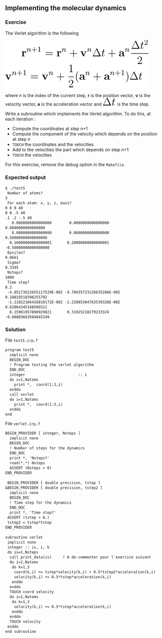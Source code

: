 Implementing the molecular dynamics
-----------------------------------

### Exercise

The Verlet algorithm is the following

![Verlet algorithm](EqVerlet.svg)

where *n* is the index of the current step, **r** is the position vector, **v**
is the velocity vector, **a** is the acceleration vector and 
![delta_t](EqDeltaT.svg) is the time step.

Write a subroutine which implements the Verlet algorithm. To do this,
at each iteration :
- Compute the coordinates at step *n*+1
- Compute the component of the velocity which depends on the position at step
  *n*
- ``TOUCH`` the coordinates and the velocities
- Add to the velocities the part which depends on step *n*+1
- ``TOUCH`` the velocities

For this exercise, remove the debug option in the ``Makefile``.

### Expected output

``` text
$ ./test5 
 Number of atoms?
3
 For each atom: x, y, z, mass?
0 0 0 40
0 0 .5 40
.1 .2 -.5 40
   0.0000000000000000        0.0000000000000000        0.0000000000000000     
   0.0000000000000000        0.0000000000000000       0.50000000000000000     
  0.10000000000000001       0.20000000000000001      -0.50000000000000000     
 Epsilon?
0.0661
 Sigma?
0.3345
 Nsteps?
1000
 Time step?
0.2
 -4.85173622655117529E-002 -9.70435723126635286E-002  0.18819318396255702     
 -1.11022166416810172E-002 -2.22085304763539326E-002  0.62064345108566521     
  0.15961957890929021       0.31925210279233324      -0.80883663504845249 
```

### Solution

File ``test5.irp.f``

``` irpf90
program test5
  implicit none
  BEGIN_DOC
  ! Program testing the verlet algorithm
  END_DOC
  integer                        :: i
  do i=1,Natoms
    print *,  coord(1:3,i)
  enddo
  call verlet
  do i=1,Natoms
    print *,  coord(1:3,i)
  enddo
end 
```

File ``verlet.irp.f``

``` irpf90
BEGIN_PROVIDER [ integer, Nsteps ]
  implicit none
  BEGIN_DOC
  ! Number of steps for the dynamics
  END_DOC
  print *, 'Nsteps?'
  read(*,*) Nsteps
  ASSERT (Nsteps > 0)
END_PROVIDER

 BEGIN_PROVIDER [ double precision, tstep ]
&BEGIN_PROVIDER [ double precision, tstep2 ]
  implicit none
  BEGIN_DOC
  ! Time step for the dynamics
  END_DOC
  print *, 'Time step?'
 ASSERT (tstep > 0.)
 tstep2 = tstep*tstep
END_PROVIDER

subroutine verlet
 implicit none
 integer :: is, i, k
 do is=1,Nsteps
  call print_data(is)     ! A de-commenter pour l'exercice suivant
  do i=1,Natoms
   do k=1,3
    coord(k,i) += tstep*velocity(k,i) + 0.5*tstep2*acceleration(k,i)
    velocity(k,i) += 0.5*tstep*acceleration(k,i)
   enddo
  enddo
  TOUCH coord velocity
  do i=1,Natoms
   do k=1,3
    velocity(k,i) += 0.5*tstep*acceleration(k,i)
   enddo
  enddo
  TOUCH velocity
 enddo
end subroutine
```
